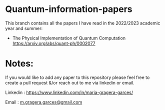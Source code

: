 # Quantum-information-papers
This branch contains all the papers I have read in the 2022/2023 academic year and summer:

- The Physical Implementation of Quantum Computation
       https://arxiv.org/abs/quant-ph/0002077


# Notes:
If you would like to add any paper to this repository please feel free to create a pull request &/or reach out to me via linkedin or email.

Linkedin : https://www.linkedin.com/in/maria-gragera-garces/

Email : m.gragera.garces@gmail.com
